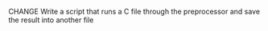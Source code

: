 CHANGE
Write a script that runs a C file through the preprocessor and save the result into another file
